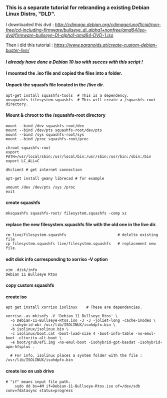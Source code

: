 ### This is a separate tutorial for rebranding a existing Debian Linux Distro, "DLD".

I downloaded this dvd :
*http://cdimage.debian.org/cdimage/unofficial/non-free/cd-including-firmware/bullseye_di_alpha1+nonfree/amd64/iso-dvd/firmware-bullseye-DI-alpha1-amd64-DVD-1.iso*

Then i did this tutorial :
*https://www.paranoids.at/create-custom-debian-buster-live/*


#### *I already have done a Debian 10 iso with succes with this script !*


#### I mounted the .iso file and copied the files into a folder. 

#### Unpack the squasfs file located in the /live dir.

	apt-get install squashfs-tools	# This is a dependency.
	unsquashfs filesystem.squashfs  # This will create a /squashfs-root directory.

#### Mount & chroot to the /squashfs-root directory

    mount --bind /dev squashfs-root/dev
    mount --bind /dev/pts squashfs-root/dev/pts
    mount --bind /sys squashfs-root/sys
    mount --bind /proc squashfs-root/proc

    chroot squashfs-root
    export PATH=/usr/local/sbin:/usr/local/bin:/usr/sbin:/usr/bin:/sbin:/bin
    export LC_ALL=C

    dhclient # get internet connection

    apt-get install geany librecad # for example

    umount /dev /dev/pts /sys /proc
    exit

#### create squashfs
    mksquashfs squashfs-root/ filesystem.squashfs -comp xz

#### replace the new filesystem.squashfs file with the old one in the live dir.
    rm live/filesystem.squashfs                       # delelte existing file
    cp filesystem.squashfs live/filesystem.squashfs   # replacement new file.
    
#### edit disk info corresponding to xorriso -V option
    vim .disk/info
    Debian 11 Bullseye Rtos
    
#### copy custom squashfs
    

#### create iso
    apt get install xorriso isolinux	# These are dependencies.

    xorriso -as mkisofs -V 'Debian 11 Bullseye Rtos' \
      -o Debian-11-Bullseye-Rtos.iso -J -J -joliet-long -cache-inodes \
      -isohybrid-mbr /usr/lib/ISOLINUX/isohdpfx.bin \
      -b isolinux/isolinux.bin \
      -c isolinux/boot.cat -boot-load-size 4 -boot-info-table -no-emul-boot -eltorito-alt-boot \
      -e boot/grub/efi.img -no-emul-boot -isohybrid-gpt-basdat -isohybrid-apm-hfsplus .

      # For info, isolinux places a system folder with the file : /usr/lib/ISOLINUX/isohdpfx.bin
      
#### create iso on usb drive
	# "if" means input file path.
    	sudo dd bs=4M if=Debian-11-Bullseye-Rtos.iso of=/dev/sdb conv=fdatasync status=progress
		
      
